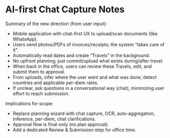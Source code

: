 # AI-first Chat Capture Notes

Summary of the new direction (from user input):

- Mobile application with chat-first UX to upload/scan documents (like WhatsApp).
- Users send photos/PDFs of invoices/receipts; the system “takes care of it”.
- Automatically read dates and create “Travels” in the background.
- No upfront planning; just commit/upload what exists during/after travel.
- When back in the office, users can review these Travels, edit, and submit them to approval.
- From uploads, infer where the user went and what was done; detect countries and applicable per-diem rates.
- If unclear, ask questions in a conversational way (chat), minimizing user effort to reach submission.

Implications for scope:
- Replace planning wizard with chat capture, OCR, auto-aggregation, inference, per-diem, chat clarifications.
- Approval flow is final-only (no plan approval).
- Add a dedicated Review & Submission step for office time.
